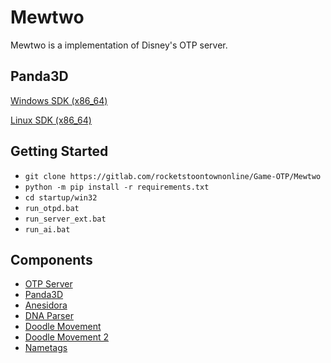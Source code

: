 Mewtwo
============

Mewtwo is a implementation of Disney's OTP server.

## Panda3D
[Windows SDK (x86_64)](https://rocketprogrammer.me/binaries/Panda3D-1.11.0-py3.8-x64.exe)

[Linux SDK (x86_64)](https://rocketprogrammer.me/linux/py3.deb)

## Getting Started
* `git clone https://gitlab.com/rocketstoontownonline/Game-OTP/Mewtwo`
* `python -m pip install -r requirements.txt`
* `cd startup/win32`
* `run_otpd.bat`
* `run_server_ext.bat`
* `run_ai.bat`

## Components
* [OTP Server](https://gitlab.com/rocketstoontownonline/Game-OTP/OTP-Server)
* [Panda3D](https://github.com/rocketprogrammer/panda3d)
* [Anesidora](https://github.com/satire6/Anesidora)
* [DNA Parser](https://github.com/rocketprogrammer/panda3d/tree/master/panda/src/toontown)
* [Doodle Movement](https://github.com/open-toontown/libotp-movement)
* [Doodle Movement 2](https://github.com/open-toontown/libtoontown-pets)
* [Nametags](https://github.com/loblao/libotp-nametags)